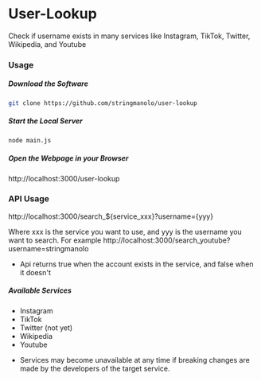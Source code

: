 # User-Lookup

Check if username exists in many services like Instagram, TikTok, Twitter, Wikipedia, and Youtube

### Usage

##### Download the Software
```bash
git clone https://github.com/stringmanolo/user-lookup
```

##### Start the Local Server
```bash
node main.js
```

##### Open the Webpage in your Browser
http://localhost:3000/user-lookup


### API Usage
http://localhost:3000/search_${service_xxx}?username={yyy}

Where xxx is the service you want to use, and yyy is the username you want to search. For example http://localhost:3000/search_youtube?username=stringmanolo

* Api returns true when the account exists in the service, and false when it doesn't

##### Available Services
- Instagram
- TikTok
- Twitter (not yet)
- Wikipedia
- Youtube

* Services may become unavailable at any time if breaking changes are made by the developers of the target service. 
